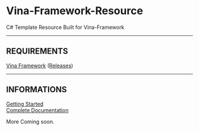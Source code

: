 # Vina-Framework-Resource
C# Template Resource Built for Vina-Framework
  
---
  
## REQUIREMENTS
[Vina Framework](https://github.com/VinaStar/Vina-Framework) ([Releases](https://github.com/VinaStar/Vina-Framework/releases))  
  
---
  
## INFORMATIONS
[Getting Started](https://github.com/VinaStar/Vina-Framework/wiki/Getting-Started)  
[Complete Documentation](http://vinasky.online/Vina-Framework-Doc/)  
  
More Coming soon.
